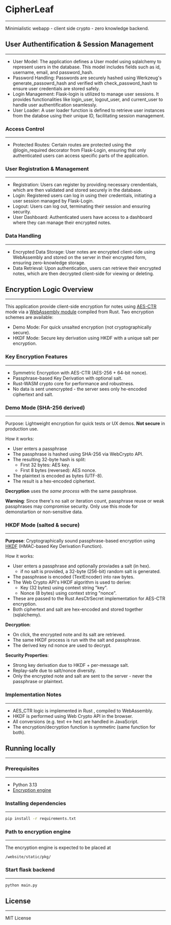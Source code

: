 # CipherLeaf
---
Minimialistic webapp - client side crypto - zero knowledge backend. 

## User Authentification & Session Management
---
- User Model: The application defines a User model using sqlalchemy to represent users in the database. This model includes fields such as id, username, email, and password_hash.
- Password Handling: Passwords are securely hashed using Werkzeug's generate_passowrd_hash and verified with check_password_hash to ensure user credentials are stored safely.
- Login Management: Flask-login is utilized to manage user sessions. It provides functionalities like login_user, logout_user, and current_user to handle user authentification seamlessly.
- User Loader: A user loader function is defined to retrieve user instances from the databse using their unique ID, facilitating session management.

### Access Control
---
- Protected Routes: Certain routes are protected using the @login_required decorator from Flask-Login, ensuring that only authenticated users can access specific parts of the application.

### User Registration & Management
---
- Registration: Users can register by providing necessary crendentials, which are then validated and stored securely in the database.
- Login: Registered users can log in using their credentials, initiating a user session managed by Flask-Login.
- Logout: Users can log out, terminating their session and ensuring security.
- User Dashboard: Authenticated users have access to a dashboard where they can manage their encrypted notes. 

### Data Handling
--- 
- Encrypted Data Storage: User notes are encrypted client-side using WebAssembly and stored on the server in their encrypted form, ensuring zero-knowledge storage.
- Data Retrieval: Upon authentication, users can retrieve their encrypted notes, which are then decrypted client-side for viewing or deleting.

## Encryption Logic Overview
---
This application provide client-side encryption for notes using [AES-CTR](https://en.wikipedia.org/wiki/Block_cipher_mode_of_operation#Counter_(CTR)) mode via a [WebAssembly module](https:github.com/janiejestemja/aes_ctr_rsts) compiled from Rust. Two encryption schemes are available:
- Demo Mode: For quick unsalted encryption (not cryptographically secure).
- HKDF Mode: Secure key derivation using HKDF with a unique salt per encryption.

### Key Encryption Features
---
- Symmetric Encryption with AES-CTR (AES-256 + 64-bit nonce).
- Passphrase-based Key Derivation with optional salt.
- Rust-WASM crypto core for performance and robustness.
- No data is sent unencrypted - the server sees only he-encoded ciphertext and salt.

### Demo Mode (SHA-256 derived)
---
Purpose: Lightweight encryption for quick tests or UX demos. **Not secure** in production use.

How it works:
- User enters a passphrase
- The passphrase is hashed using SHA-256 via WebCrypto API.
- The resulting 32-byte hash is split:
  - First 32 bytes: AES key.
  - First 8 bytes (reversed): AES nonce.
- The plaintext is encoded as bytes (UTF-8).
- The result is a hex-encoded ciphertext.

**Decryption** uses the *same process* with the same passphrase.

**Warning**: Since there's no salt or iteration count, passphrase reuse or weak passphrases may compromise security. Only use this mode for demonstartion or non-sensitive data.

### HKDF Mode (salted & secure)
---
**Purpose**: Cryptographically sound passphrase-based encryption using [HKDF](https://datatracker.ietf.org/doc/html/rfc5869) (HMAC-based Key Derivation Function).

How it works:
- User enters a passphrase and optionally proviades a salt (in hex).
  - if no salt is provided, a 32-byte (256-bit) random salt is generated.
- The passphrase is encoded (TextEncoder) into raw bytes.
- The Web Crypto API's HKDF algorithm is used to derive:
  - Key (32 bytes) using context string "key".
  - Nonce (8 bytes) using context string "nonce".
- These are passed to the Rust AesCtrSecret implementation for AES-CTR encryption.
- Both ciphertext and salt are hex-encoded and stored together (sqlalchemy).

**Decryption**:
- On click, the encrypted note and its salt are retrieved.
- The same HKDF process is run with the salt and passphrase.
- The derived key nd nonce are used to decrypt.

**Security Properties**:
- Strong key derivation due to HKDF + per-message salt.
- Replay-safe due to salt/nonce diversity.
- Only the encrypted note and salt are sent to the server - never the passphrase or plaintext.

### Implementation Notes
---
- AES_CTR logic is implemented in Rust , compiled to WebAssembly.
- HKDF is performed using Web Crypto API in the browser.
- All conversions (e.g. text <-> hex) are handled in JavaScript.
- The encryption/decryption function is symmetirc (same function for both).

## Running locally
---
### Prerequisites
---
- Python 3.13
- [Encryption engine](https:github.com/janiejestemja/aes_ctr_rsts)

### Installing dependencies
---
```bash
pip install -r requirements.txt
```

### Path to encryption engine
---
The encryption engine is expected to be placed at
```plaintext
/website/static/pkg/
```

### Start flask backend
---
```bash
python main.py
```

## License
---
MIT License
